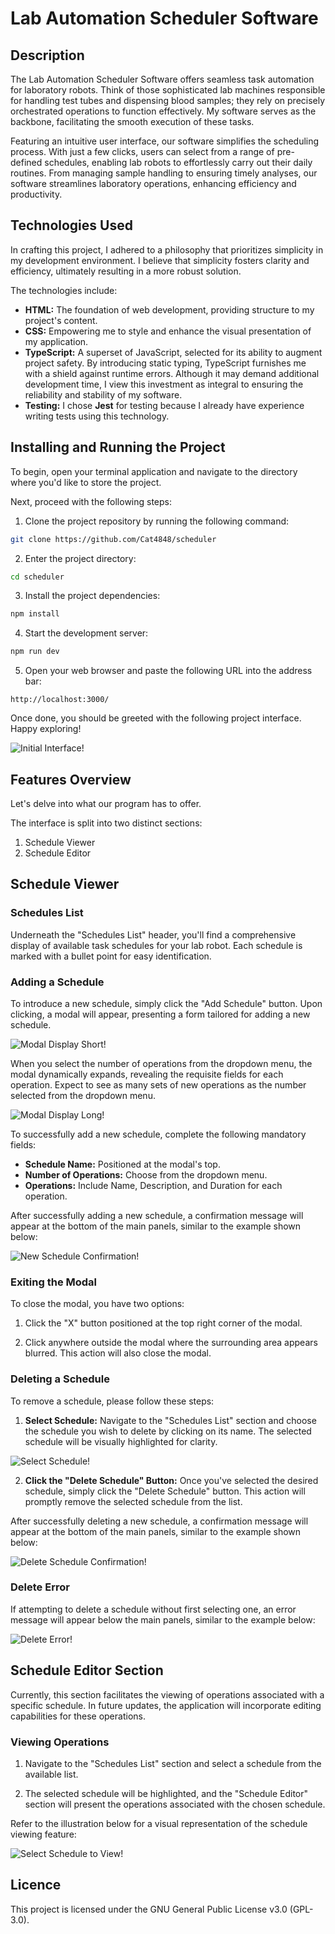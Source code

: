 # Lab Automation Scheduler Software

## Description

The Lab Automation Scheduler Software offers seamless task automation for laboratory robots. Think of those sophisticated lab machines responsible for handling test tubes and dispensing blood samples; they rely on precisely orchestrated operations to function effectively. My software serves as the backbone, facilitating the smooth execution of these tasks.

Featuring an intuitive user interface, our software simplifies the scheduling process. With just a few clicks, users can select from a range of pre-defined schedules, enabling lab robots to effortlessly carry out their daily routines. From managing sample handling to ensuring timely analyses, our software streamlines laboratory operations, enhancing efficiency and productivity.

## Technologies Used

In crafting this project, I adhered to a philosophy that prioritizes simplicity in my development environment. I believe that simplicity fosters clarity and efficiency, ultimately resulting in a more robust solution.

The technologies include:

- **HTML:** The foundation of web development, providing structure to my project's content.
- **CSS:** Empowering me to style and enhance the visual presentation of my application.
- **TypeScript:** A superset of JavaScript, selected for its ability to augment project safety. By introducing static typing, TypeScript furnishes me with a shield against runtime errors. Although it may demand additional development time, I view this investment as integral to ensuring the reliability and stability of my software.
- **Testing:** I chose **Jest** for testing because I already have experience writing tests using this technology.

## Installing and Running the Project

To begin, open your terminal application and navigate to the directory where you'd like to store the project.

Next, proceed with the following steps:

1. Clone the project repository by running the following command:

```bash
git clone https://github.com/Cat4848/scheduler
```

2. Enter the project directory:

```bash
cd scheduler
```

3. Install the project dependencies:

```bash
npm install
```

4. Start the development server:

```bash
npm run dev
```

5. Open your web browser and paste the following URL into the address bar:

```
http://localhost:3000/
```

Once done, you should be greeted with the following project interface. Happy exploring!

![Initial Interface!](./src/assets/images/main-panels.png)

## Features Overview

Let's delve into what our program has to offer.

The interface is split into two distinct sections:

1. Schedule Viewer
2. Schedule Editor

## Schedule Viewer

### Schedules List

Underneath the "Schedules List" header, you'll find a comprehensive display of available task schedules for your lab robot. Each schedule is marked with a bullet point for easy identification.

### Adding a Schedule

To introduce a new schedule, simply click the "Add Schedule" button. Upon clicking, a modal will appear, presenting a form tailored for adding a new schedule.

![Modal Display Short!](./src/assets/images/modal-display-short.png)

When you select the number of operations from the dropdown menu, the modal dynamically expands, revealing the requisite fields for each operation. Expect to see as many sets of new operations as the number selected from the dropdown menu.

![Modal Display Long!](./src/assets/images/modal-display-long.png)

To successfully add a new schedule, complete the following mandatory fields:

- **Schedule Name:** Positioned at the modal's top.
- **Number of Operations:** Choose from the dropdown menu.
- **Operations:** Include Name, Description, and Duration for each operation.

After successfully adding a new schedule, a confirmation message will appear at the bottom of the main panels, similar to the example shown below:

![New Schedule Confirmation!](./src/assets/images/new-schedule-confirmation.png)

### Exiting the Modal

To close the modal, you have two options:

1. Click the "X" button positioned at the top right corner of the modal.

2. Click anywhere outside the modal where the surrounding area appears blurred. This action will also close the modal.

### Deleting a Schedule

To remove a schedule, please follow these steps:

1. **Select Schedule:** Navigate to the "Schedules List" section and choose the schedule you wish to delete by clicking on its name. The selected schedule will be visually highlighted for clarity.

![Select Schedule!](./src/assets/images/select-schedule.png)

2. **Click the "Delete Schedule" Button:** Once you've selected the desired schedule, simply click the "Delete Schedule" button. This action will promptly remove the selected schedule from the list.

After successfully deleting a new schedule, a confirmation message will appear at the bottom of the main panels, similar to the example shown below:

![Delete Schedule Confirmation!](./src/assets/images/delete-schedule-confirmation.png)

### Delete Error

If attempting to delete a schedule without first selecting one, an error message will appear below the main panels, similar to the example below:

![Delete Error!](./src/assets/images/delete-error.png)

## Schedule Editor Section

Currently, this section facilitates the viewing of operations associated with a specific schedule. In future updates, the application will incorporate editing capabilities for these operations.

### Viewing Operations

1. Navigate to the "Schedules List" section and select a schedule from the available list.

2. The selected schedule will be highlighted, and the "Schedule Editor" section will present the operations associated with the chosen schedule.

Refer to the illustration below for a visual representation of the schedule viewing feature:

![Select Schedule to View!](./src/assets/images/select-schedule-to-view.png)

## Licence

This project is licensed under the GNU General Public License v3.0 (GPL-3.0).
